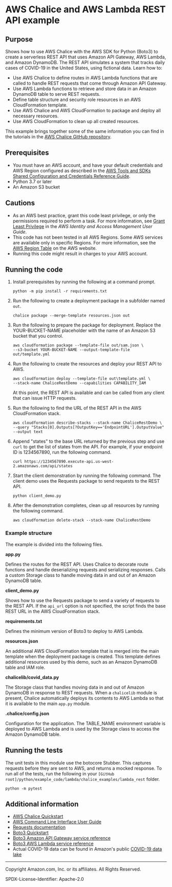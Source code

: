 # AWS Chalice and AWS Lambda REST API example

## Purpose

Shows how to use AWS Chalice with the AWS SDK for Python (Boto3) to 
create a serverless REST API that uses Amazon API Gateway, AWS Lambda, and 
Amazon DynamoDB. The REST API simulates a system that tracks daily cases
of COVID-19 in the United States, using fictional data. Learn how to:

* Use AWS Chalice to define routes in AWS Lambda functions that
 are called to handle REST requests that come through Amazon API Gateway.
* Use AWS Lambda functions to retrieve and store data in an Amazon DynamoDB 
table to serve REST requests.
* Define table structure and security role resources in an AWS CloudFormation template.
* Use AWS Chalice and AWS CloudFormation to package and deploy all necessary resources.
* Use AWS CloudFormation to clean up all created resources.

This example brings together some of the same information you can find in the
tutorials in the 
[AWS Chalice GitHub repository](https://aws.github.io/chalice/quickstart.html).

## Prerequisites

- You must have an AWS account, and have your default credentials and AWS Region
  configured as described in the [AWS Tools and SDKs Shared Configuration and
  Credentials Reference Guide](https://docs.aws.amazon.com/credref/latest/refdocs/creds-config-files.html).
- Python 3.7 or later
- An Amazon S3 bucket

## Cautions

- As an AWS best practice, grant this code least privilege, or only the 
  permissions required to perform a task. For more information, see 
  [Grant Least Privilege](https://docs.aws.amazon.com/IAM/latest/UserGuide/best-practices.html#grant-least-privilege) 
  in the *AWS Identity and Access Management 
  User Guide*.
- This code has not been tested in all AWS Regions. Some AWS services are 
  available only in specific Regions. For more information, see the 
  [AWS Region Table](https://aws.amazon.com/about-aws/global-infrastructure/regional-product-services/)
  on the AWS website.
- Running this code might result in charges to your AWS account.

## Running the code

1. Install prerequisites by running the following at a command prompt.

   ```
   python -m pip install -r requirements.txt
   ``` 

1. Run the following to create a deployment package in a subfolder named `out`.

    ```
    chalice package --merge-template resources.json out
    ```

1. Run the following to prepare the package for deployment. Replace the  
YOUR-BUCKET-NAME placeholder with the name of an Amazon S3 bucket that you control.

    ```
    aws cloudformation package --template-file out/sam.json \ 
   --s3-bucket YOUR-BUCKET-NAME --output-template-file out/template.yml
    ```

1. Run the following to create the resources and deploy your REST API to AWS.

    ```
    aws cloudformation deploy --template-file out\template.yml \ 
    --stack-name ChaliceRestDemo --capabilities CAPABILITY_IAM
    ```

    At this point, the REST API is available and can be called from any client
    that can issue HTTP requests.
    
1. Run the following to find the URL of the REST API in the AWS CloudFormation stack.

   ```
   aws cloudformation describe-stacks --stack-name ChaliceRestDemo \
   --query "Stacks[0].Outputs[?OutputKey=='EndpointURL'].OutputValue" --output text
   ```
   
1. Append "states" to the base URL returned by the previous step and use `curl` to
get the list of states from the API. For example, if your endpoint ID is 1234567890, 
run the following command.

    ```
    curl https://1234567890.execute-api.us-west-2.amazonaws.com/api/states
    ``` 

1. Start the client demonstration by running the following command. The client
demo uses the Requests package to send requests to the REST API.

    ```
    python client_demo.py
    ```  

1. After the demonstration completes, clean up all resources by running the following
command.

    ```
    aws cloudformation delete-stack --stack-name ChaliceRestDemo
    ```

### Example structure

The example is divided into the following files.

**app.py**

Defines the routes for the REST API. Uses Chalice to decorate route functions and
handle deserializing requests and serializing responses. Calls a custom Storage
class to handle moving data in and out of an Amazon DynamoDB table. 

**client_demo.py**

Shows how to use the Requests package to send a variety of requests to the REST API.
If the `api_url` option is not specified, the script finds the base REST URL in the 
AWS CloudFormation stack.

**requirements.txt**

Defines the minimum version of Boto3 to deploy to AWS Lambda.

**resources.json**

An additional AWS CloudFormation template that is merged into the main template when
the deployment package is created. This template defines additional resources used
by this demo, such as an Amazon DynamoDB table and IAM role.

**chalicelib/covid_data.py**

The Storage class that handles moving data in and out of Amazon DynamoDB in response
to REST requests. When a `chalicelib` module is present, Chalice automatically
deploys its contents to AWS Lambda so that it is available to the main `app.py` module.

**.chalice/config.json**

Configuration for the application. The TABLE_NAME environment variable is deployed
to AWS Lambda and is used by the Storage class to access the Amazon DynamoDB table.    

## Running the tests

The unit tests in this module use the botocore Stubber. This captures requests before 
they are sent to AWS, and returns a mocked response. To run all of the tests, 
run the following in your 
`[GitHub root]/python/example_code/lambda/chalice_examples/lambda_rest` folder.

```    
python -m pytest
```

## Additional information

- [AWS Chalice Quickstart](https://aws.github.io/chalice/quickstart.html)
- [AWS Command Line Interface User Guide](https://docs.aws.amazon.com/cli/latest/userguide/cli-chap-welcome.html)
- [Requests documentation](https://requests.readthedocs.io/en/master/)
- [Boto3 Quickstart](https://boto3.amazonaws.com/v1/documentation/api/latest/guide/quickstart.html)
- [Boto3 Amazon API Gateway service reference](https://boto3.amazonaws.com/v1/documentation/api/latest/reference/services/apigateway.html)
- [Boto3 AWS Lambda service reference](https://boto3.amazonaws.com/v1/documentation/api/latest/reference/services/lambda.html)
- Actual COVID-19 data can be found in Amazon's public [COVID-19 data lake](https://aws.amazon.com/covid-19-data-lake/)

---
Copyright Amazon.com, Inc. or its affiliates. All Rights Reserved.

SPDX-License-Identifier: Apache-2.0
